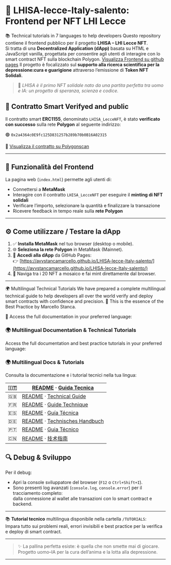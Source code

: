 # 🎾 LHISA-lecce-Italy-salento: Frontend per NFT LHI Lecce
📚 Technical tutorials in 7 languages to help developers 
Questo repository contiene il frontend pubblico per il progetto **LHISA – LHI Lecce NFT**.  
Si tratta di una **Decentralized Application (dApp)** basata su HTML e JavaScript vanilla, progettata per consentire agli utenti di interagire con lo smart contract NFT sulla blockchain Polygon.
[Visualizza Frontend su github pages](https://avvstancamarcello.github.io/LHISA-lecce-Italy-salento/)
Il progetto è focalizzato sul **supporto alla ricerca scientifica per la  depressione:cura e guarigione** attraverso l’emissione di **Token NFT Solidali**.
> 🔬 *LHISA è il primo NFT solidale nato da una partita perfetta tra uomo e IA: un progetto di speranza, scienza e codice.*


## 🔗 Contratto Smart Verifyed and public

Il contratto smart **ERC1155**, denominato `LHISA_LecceNFT`, è stato **verificato con successo** sulla rete **Polygon** al seguente indirizzo:

🟢 `0x2a4364c0E9fc125D831257b289b70b0B16A02315`

🔎 [Visualizza il contratto su Polygonscan](https://polygonscan.com/address/0x2a4364c0E9fc125D831257b289b70b0B16A02315#code)

---

## 🧩 Funzionalità del Frontend

La pagina web (`index.html`) permette agli utenti di:
- Connettersi a **MetaMask**
- Interagire con il contratto `LHISA_LecceNFT` per eseguire il **minting di NFT solidali**
- Verificare l’importo, selezionare la quantità e finalizzare la transazione
- Ricevere feedback in tempo reale sulla **rete Polygon**

---

## ⚙️ Come utilizzare / Testare la dApp

1. ✅ **Installa MetaMask** nel tuo browser (desktop o mobile).
2. 🌐 **Seleziona la rete Polygon** in MetaMask (Mainnet).
3. 🚀 **Accedi alla dApp** da GitHub Pages:  
   👉 [https://avvstancamarcello.github.io/LHISA-lecce-Italy-salento/](https://avvstancamarcello.github.io/LHISA-lecce-Italy-salento/)
4. 🎨 Naviga tra i 20 NFT a mosaico e fai mint direttamente dal browser.

---
🌍 Multilingual Technical Tutorials
We have prepared a complete multilingual technical guide to help developers all over the world verify and deploy smart contracts with confidence and precision.
🧠 This is the essence of the Best Practice by Marcello Stanca.

📂 Access the full documentation in your preferred language:

### 🌍 Multilingual Documentation & Technical Tutorials

Access the full documentation and best practice tutorials in your preferred language:

### 🌍 Multilingual Docs & Tutorials

Consulta la documentazione e i tutorial tecnici nella tua lingua:

| 🇮🇹 | [README](README.md) · [Guida Tecnica](TUTORIALS/README.md) |
|-----|-------------------------------------------------------------|
| 🇬🇧 | [README](README.en.md) · [Technical Guide](TUTORIALS/README.en.md) |
| 🇫🇷 | [README](README.fr.md) · [Guide Technique](TUTORIALS/README.fr.md) |
| 🇪🇸 | [README](README.es.md) · [Guía Técnica](TUTORIALS/README.es.md) |
| 🇩🇪 | [README](README.de.md) · [Technisches Handbuch](TUTORIALS/README.de.md) |
| 🇵🇹 | [README](README.pt.md) · [Guia Técnico](TUTORIALS/README.pt.md) |
| 🇨🇳 | [README](README.zh.md) · [技术指南](TUTORIALS/README.zh.md) |


## 🔍 Debug & Sviluppo

Per il debug:
- Apri la console sviluppatore del browser (`F12` o `Ctrl+Shift+I`).
- Sono presenti log avanzati (`console.log`, `console.error`) per il tracciamento completo:  
  dalla connessione al wallet alle transazioni con lo smart contract e backend.
---

📚 **Tutorial tecnico** multilingua disponibile nella cartella `/TUTORIALS`:  
Impara tutto sui problemi reali, errori invisibili e best practice per la verifica e deploy di smart contract.

---

> ✨ La pallina perfetta esiste: è quella che non smette mai di giocare.  
> Progetto uomo–IA per la cura dell’anima e la lotta alla depressione.
---
